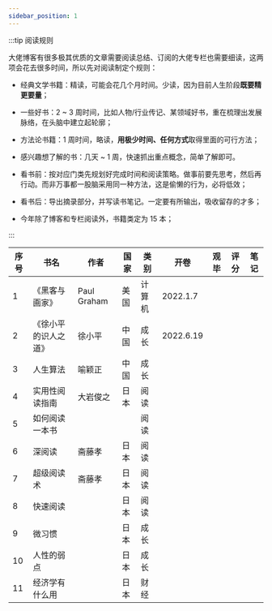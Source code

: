 ```yaml
---
sidebar_position: 1
---
```


:::tip 阅读规则

大佬博客有很多极其优质的文章需要阅读总结、订阅的大佬专栏也需要细读，这两项会花去很多时间，所以先对阅读制定个规则：

- 经典文学书籍：精读，可能会花几个月时间。少读，因为目前人生阶段**既要精更要量**；
- 一些好书：2 ~ 3 周时间，比如人物/行业传记、某领域好书，重在梳理出发展脉络，在头脑中建立起轮廓；
- 方法论书籍：1 周时间，略读，**用极少时间、任何方式**取得里面的可行方法；
- 感兴趣想了解的书：几天 ~ 1 周，快速抓出重点概念，简单了解即可。

- 看书前：按对应门类先规划好完成时间和阅读策略。做事前要先思考，然后再行动。而非万事都一股脑采用同一种方法，这是偷懒的行为，必将低效；
- 看书后：导出摘录部分，并写读书笔记。一定要有所输出，吸收留存的才多；
- 今年除了博客和专栏阅读外，书籍类定为 15 本；

:::

| 序号 | 书名 | 作者 | 国家 | 类别 | 开卷 | 观毕 | 评分 | 笔记 |
| --- | --- | --- | --- | --- | --- | --- | --- | --- |
| 1 | 《黑客与画家》 | Paul Graham | 美国 | 计算机 | 2022.1.7 |  |  |  |  |
| 2 | 《徐小平的识人之道》 | 徐小平 | 中国 | 成长 | 2022.6.19 |  |  |  |  |
| 3 | 人生算法 | 喻颖正 | 中国 | 成长 |  |  |  |  |  |
| 4 | 实用性阅读指南 | 大岩俊之 | 日本 | 阅读 |  |  |  |  |  |
| 5 | 如何阅读一本书 |  |  | 阅读 |  |  |  |  |  |
| 6 | 深阅读 | 斋藤孝 | 日本 | 阅读 |  |  |  |  |  |
| 7 | 超级阅读术 | 斋藤孝 | 日本 | 阅读 |  |  |  |  |  |
| 8 | 快速阅读 |  | 日本 | 阅读 |  |  |  |  |  |
| 9 | 微习惯 |  | 日本 | 成长 |  |  |  |  |  |
| 10 | 人性的弱点 |  | 日本 | 成长 |  |  |  |  |  |
| 11 | 经济学有什么用 |  | 日本 | 财经 |  |  |  |  |  |
